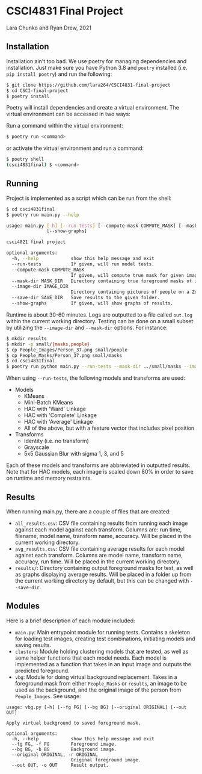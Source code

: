 # CSCI4831 Final Project

Lara Chunko and Ryan Drew, 2021

## Installation

Installation ain't too bad. We use poetry for managing dependencies and 
installation. Just make sure you have Python 3.8 and ``poetry`` 
installed (i.e. ``pip install poetry``) and run the following:

```bash
$ git clone https://github.com/lara264/CSCI4831-final-project
$ cd CSCI-final-project
$ poetry install
```

Poetry will install dependencies and create a virtual environment.
The virtual environment can be accessed in two ways:

Run a command within the virtual environment:
```bash
$ poetry run <command>
```

or activate the virtual environment and run a command:

```bash
$ poetry shell
(csci4831final) $ <command>
```

## Running

Project is implemented as a script which can be run from the shell:

```bash
$ cd csci4831final
$ poetry run main.py --help

usage: main.py [-h] [--run-tests] [--compute-mask COMPUTE_MASK] [--mask-dir MASK_DIR] [--image-dir IMAGE_DIR] [--save-dir SAVE_DIR]
               [--show-graphs]

csci4821 final project

optional arguments:
  -h, --help            show this help message and exit
  --run-tests           If given, will run model tests.
  --compute-mask COMPUTE_MASK
                        If given, will compute true mask for given image.
  --mask-dir MASK_DIR   Directory containing true foreground masks of images inimage-dir.
  --image-dir IMAGE_DIR
                        Directory containing pictures of people on a Zoom call.
  --save-dir SAVE_DIR   Save results to the given folder.
  --show-graphs         If given, will show graphs of results.
```

Runtime is about 30-60 minutes. Logs are outputted to a file called `out.log` within the current working directory. Testing can be done on a small subset by utilizing the `--image-dir` and `--mask-dir` options. For instance:

```bash
$ mkdir results
$ mkdir -p small/{masks,people}
$ cp People_Images/Person_37.png small/people
$ cp People_Masks/Person_37.png small/masks
$ cd csci4831final
$ poetry run python main.py --run-tests --mask-dir ../small/masks --image-dir ../small/people
```

When using `--run-tests`, the following models and transforms are used:

* Models
    * KMeans
    * Mini-Batch KMeans
    * HAC with 'Ward' Linkage
    * HAC with 'Complete' Linkage
    * HAC with 'Average' Linkage
    * All of the above, but with a feature vector that includes pixel position
* Transforms
    * Identity (i.e. no transform)
    * Grayscale
    * 5x5 Gaussian Blur with sigma 1, 3, and 5

Each of these models and transforms are abbreviated in outputted results. Note that for HAC models, each image is scaled down 80% in order to save on runtime and memory restraints.

## Results

When running main.py, there are a couple of files that are created:

* `all_results.csv`: CSV file containing results from running each image against each model against each transform. Columns are: run time, filename, model name, transform name, accuracy. Will be placed in the current working directory.
* `avg_results.csv`: CSV file containing average results for each model against each transform. Columns are model name, transform name, accuracy, run time. Will be placed
  in the current working directory.
* `results/`: Directory containing output foreground masks for test, as well as graphs displaying average results. Will be placed in a folder up from the current working directory by default, but this can be changed with `--save-dir`.

## Modules

Here is a brief description of each module included:

* `main.py`: Main entrypoint module for running tests. Contains a skeleton for loading test images, creating test combinations, initiating models and saving results.
* `clusters`: Module holding clustering models that are tested, as well as some helper functions that each model needs. Each model is implemented as a function that takes in an input image and outputs the predicted foreground.
* `vbg`: Module for doing virtual background replacement. Takes in a foreground mask from either `People_Masks` or `results`, an image to be used as the background, and the original image of the person from `People_Images`. See usage:

```
usage: vbg.py [-h] [--fg FG] [--bg BG] [--original ORIGINAL] [--out OUT]

Apply virtual background to saved foreground mask.

optional arguments:
  -h, --help            show this help message and exit
  --fg FG, -f FG        Foreground image.
  --bg BG, -b BG        Background image.
  --original ORIGINAL, -r ORIGINAL
                        Original foreground image.
  --out OUT, -o OUT     Result output.
```

